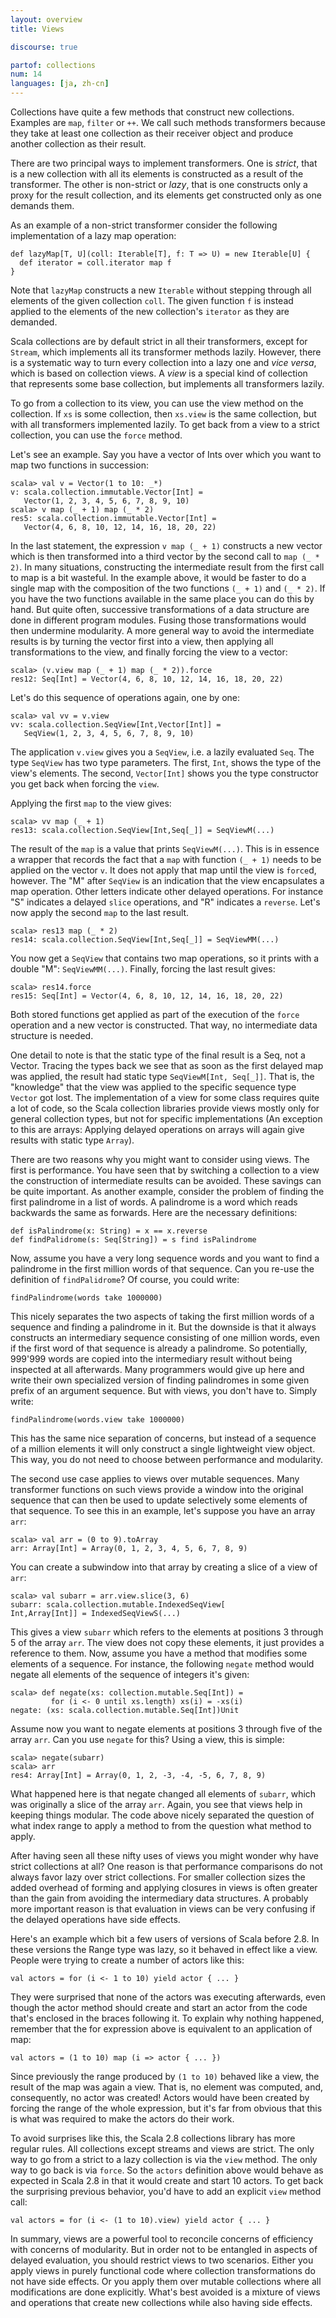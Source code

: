 ```yaml
---
layout: overview
title: Views

discourse: true

partof: collections
num: 14
languages: [ja, zh-cn]
---
```


Collections have quite a few methods that construct new collections. Examples are `map`, `filter` or `++`. We call such methods transformers because they take at least one collection as their receiver object and produce another collection as their result.

There are two principal ways to implement transformers. One is _strict_, that is a new collection with all its elements is constructed as a result of the transformer. The other is non-strict or _lazy_, that is one constructs only a proxy for the result collection, and its elements get constructed only as one demands them.

As an example of a non-strict transformer consider the following implementation of a lazy map operation:

    def lazyMap[T, U](coll: Iterable[T], f: T => U) = new Iterable[U] {
      def iterator = coll.iterator map f
    }

Note that `lazyMap` constructs a new `Iterable` without stepping through all elements of the given collection `coll`. The given function `f` is instead applied to the elements of the new collection's `iterator` as they are demanded.

Scala collections are by default strict in all their transformers, except for `Stream`, which implements all its transformer methods lazily. However, there is a systematic way to turn every collection into a lazy one and _vice versa_, which is based on collection views. A _view_ is a special kind of collection that represents some base collection, but implements all transformers lazily.

To go from a collection to its view, you can use the view method on the collection. If `xs` is some collection, then `xs.view` is the same collection, but with all transformers implemented lazily. To get back from a view to a strict collection, you can use the `force` method.

Let's see an example. Say you have a vector of Ints over which you want to map two functions in succession:

    scala> val v = Vector(1 to 10: _*)
    v: scala.collection.immutable.Vector[Int] =
       Vector(1, 2, 3, 4, 5, 6, 7, 8, 9, 10)
    scala> v map (_ + 1) map (_ * 2)
    res5: scala.collection.immutable.Vector[Int] = 
       Vector(4, 6, 8, 10, 12, 14, 16, 18, 20, 22)

In the last statement, the expression `v map (_ + 1)` constructs a new vector which is then transformed into a third vector by the second call to `map (_ * 2)`. In many situations, constructing the intermediate result from the first call to map is a bit wasteful. In the example above, it would be faster to do a single map with the composition of the two functions `(_ + 1)` and `(_ * 2)`. If you have the two functions available in the same place you can do this by hand. But quite often, successive transformations of a data structure are done in different program modules. Fusing those transformations would then undermine modularity. A more general way to avoid the intermediate results is by turning the vector first into a view, then applying all transformations to the view, and finally forcing the view to a vector:

    scala> (v.view map (_ + 1) map (_ * 2)).force
    res12: Seq[Int] = Vector(4, 6, 8, 10, 12, 14, 16, 18, 20, 22)  

Let's do this sequence of operations again, one by one:

    scala> val vv = v.view
    vv: scala.collection.SeqView[Int,Vector[Int]] = 
       SeqView(1, 2, 3, 4, 5, 6, 7, 8, 9, 10)

The application `v.view` gives you a `SeqView`, i.e. a lazily evaluated `Seq`. The type `SeqView` has two type parameters. The first, `Int`, shows the type of the view's elements. The second, `Vector[Int]` shows you the type constructor you get back when forcing the `view`.

Applying the first `map` to the view gives:

    scala> vv map (_ + 1)
    res13: scala.collection.SeqView[Int,Seq[_]] = SeqViewM(...)

The result of the `map` is a value that prints `SeqViewM(...)`. This is in essence a wrapper that records the fact that a `map` with function `(_ + 1)` needs to be applied on the vector `v`. It does not apply that map until the view is `force`d, however. The "M" after `SeqView` is an indication that the view encapsulates a map operation. Other letters indicate other delayed operations. For instance "S" indicates a delayed `slice` operations, and "R" indicates a `reverse`. Let's now apply the second `map` to the last result.

    scala> res13 map (_ * 2)
    res14: scala.collection.SeqView[Int,Seq[_]] = SeqViewMM(...)

You now get a `SeqView` that contains two map operations, so it prints with a double "M": `SeqViewMM(...)`. Finally, forcing the last result gives:

    scala> res14.force
    res15: Seq[Int] = Vector(4, 6, 8, 10, 12, 14, 16, 18, 20, 22)

Both stored functions get applied as part of the execution of the `force` operation and a new vector is constructed. That way, no intermediate data structure is needed.

One detail to note is that the static type of the final result is a Seq, not a Vector. Tracing the types back we see that as soon as the first delayed map was applied, the result had static type `SeqViewM[Int, Seq[_]]`. That is, the "knowledge" that the view was applied to the specific sequence type `Vector` got lost. The implementation of a view for some class requires quite a lot of code, so the Scala collection libraries provide views mostly only for general collection types, but not for specific implementations (An exception to this are arrays: Applying delayed operations on arrays will again give results with static type `Array`).

There are two reasons why you might want to consider using views. The first is performance. You have seen that by switching a collection to a view the construction of intermediate results can be avoided. These savings can be quite important. As another example, consider the problem of finding the first palindrome in a list of words. A palindrome is a word which reads backwards the same as forwards. Here are the necessary definitions:

    def isPalindrome(x: String) = x == x.reverse
    def findPalidrome(s: Seq[String]) = s find isPalindrome

Now, assume you have a very long sequence words and you want to find a palindrome in the first million words of that sequence. Can you re-use the definition of `findPalidrome`? Of course, you could write:

    findPalindrome(words take 1000000)

This nicely separates the two aspects of taking the first million words of a sequence and finding a palindrome in it. But the downside is that it always constructs an intermediary sequence consisting of one million words, even if the first word of that sequence is already a palindrome. So potentially, 999'999 words are copied into the intermediary result without being inspected at all afterwards. Many programmers would give up here and write their own specialized version of finding palindromes in some given prefix of an argument sequence. But with views, you don't have to. Simply write:

    findPalindrome(words.view take 1000000)

This has the same nice separation of concerns, but instead of a sequence of a million elements it will only construct a single lightweight view object. This way, you do not need to choose between performance and modularity.

The second use case applies to views over mutable sequences. Many transformer functions on such views provide a window into the original sequence that can then be used to update selectively some elements of that sequence. To see this in an example, let's suppose you have an array `arr`:

    scala> val arr = (0 to 9).toArray
    arr: Array[Int] = Array(0, 1, 2, 3, 4, 5, 6, 7, 8, 9)

You can create a subwindow into that array by creating a slice of a view of `arr`:

    scala> val subarr = arr.view.slice(3, 6)
    subarr: scala.collection.mutable.IndexedSeqView[
    Int,Array[Int]] = IndexedSeqViewS(...)

This gives a view `subarr` which refers to the elements at positions 3 through 5 of the array `arr`. The view does not copy these elements, it just provides a reference to them. Now, assume you have a method that modifies some elements of a sequence. For instance, the following `negate` method would negate all elements of the sequence of integers it's given:

    scala> def negate(xs: collection.mutable.Seq[Int]) =
             for (i <- 0 until xs.length) xs(i) = -xs(i)
    negate: (xs: scala.collection.mutable.Seq[Int])Unit

Assume now you want to negate elements at positions 3 through five of the array `arr`. Can you use `negate` for this? Using a view, this is simple:

    scala> negate(subarr)
    scala> arr
    res4: Array[Int] = Array(0, 1, 2, -3, -4, -5, 6, 7, 8, 9)

What happened here is that negate changed all elements of `subarr`, which was originally a slice of the array `arr`. Again, you see that views help in keeping things modular. The code above nicely separated the question of what index range to apply a method to from the question what method to apply.

After having seen all these nifty uses of views you might wonder why have strict collections at all? One reason is that performance comparisons do not always favor lazy over strict collections. For smaller collection sizes the added overhead of forming and applying closures in views is often greater than the gain from avoiding the intermediary data structures. A probably more important reason is that evaluation in views can be very confusing if the delayed operations have side effects.

Here's an example which bit a few users of versions of Scala before 2.8. In these versions the Range type was lazy, so it behaved in effect like a view. People were trying to create a number of actors like this:


    val actors = for (i <- 1 to 10) yield actor { ... }

They were surprised that none of the actors was executing afterwards, even though the actor method should create and start an actor from the code that's enclosed in the braces following it. To explain why nothing happened, remember that the for expression above is equivalent to an application of map:

    val actors = (1 to 10) map (i => actor { ... })

Since previously the range produced by `(1 to 10)` behaved like a view, the result of the map was again a view. That is, no element was computed, and, consequently, no actor was created! Actors would have been created by forcing the range of the whole expression, but it's far from obvious that this is what was required to make the actors do their work.

To avoid surprises like this, the Scala 2.8 collections library has more regular rules. All collections except streams and views are strict. The only way to go from a strict to a lazy collection is via the `view` method. The only way to go back is via `force`. So the `actors` definition above would behave as expected in Scala 2.8 in that it would create and start 10 actors. To get back the surprising previous behavior, you'd have to add an explicit `view` method call:

    val actors = for (i <- (1 to 10).view) yield actor { ... }

In summary, views are a powerful tool to reconcile concerns of efficiency with concerns of modularity. But in order not to be entangled in aspects of delayed evaluation, you should restrict views to two scenarios. Either you apply views in purely functional code where collection transformations do not have side effects. Or you apply them over mutable collections where all modifications are done explicitly. What's best avoided is a mixture of views and operations that create new collections while also having side effects.



